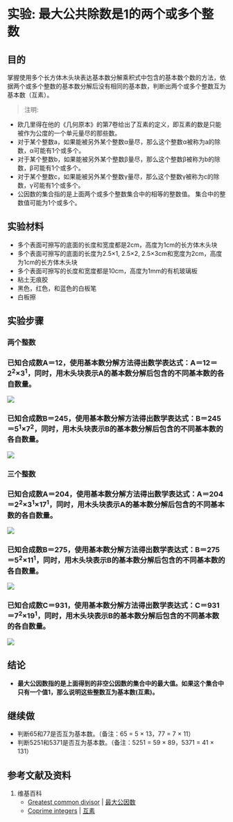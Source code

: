 # 实验: 最大公共除数是1的两个或多个整数

## 目的

掌握使用多个长方体木头块表达基本数分解乘积式中包含的基本数个数的方法，依据两个或多个整数的基本数分解后没有相同的基本数，判断出两个或多个整数互为基本数（互素）。

> 注明:
>  
- 欧几里得在他的《几何原本》的第7卷给出了互素的定义，即互素的数是只能被作为公度的一个单元量尽的那些数。
- 对于某个整数a，如果能被另外某个整数α量尽，那么这个整数α被称为a的除数，α可能有1个或多个。
- 对于某个整数b，如果能被另外某个整数β量尽，那么这个整数β被称为b的除数，β可能有1个或多个。
- 对于某个整数c，如果能被另外某个整数γ量尽，那么这个整数γ被称为c的除数，γ可能有1个或多个。
- 公因数的集合指的是上面两个或多个整数集合中的相等的整数值。 集合中的整数值可能为1个或多个。

## 实验材料

- 多个表面可擦写的底面的长度和宽度都是2cm，高度为1cm的长方体木头块
- 多个表面可擦写的底面的长度为2.5×1, 2.5×2, 2.5×3cm和宽度为2cm，高度为1cm的长方体木头块
- 多个表面可擦写的长度和宽度都是10cm，高度为1mm的有机玻璃板
- 粘土无痕胶
- 黑色，红色，和蓝色的白板笔
- 白板擦

## 实验步骤

### 两个整数 

### 已知合成数A＝12，使用基本数分解方法得出数学表达式：A＝12＝2<sup>2</sup>×3<sup>1</sup>，同时，用木头块表示A的基本数分解后包含的不同基本数的各自数量。

![](/images/数论/基本数和合成数/最大公共除数是1的两个或多个整数/1a1.jpg)

### 已知合成数B＝245，使用基本数分解方法得出数学表达式：B＝245＝5<sup>1</sup>×7<sup>2</sup>，同时，用木头块表示B的基本数分解后包含的不同基本数的各自数量。

![](/images/数论/基本数和合成数/最大公共除数是1的两个或多个整数/1a2.jpg)

### 三个整数

### 已知合成数A＝204，使用基本数分解方法得出数学表达式：A＝204＝2<sup>2</sup>×3<sup>1</sup>×17<sup>1</sup>，同时，用木头块表示A的基本数分解后包含的不同基本数的各自数量。

![](/images/数论/基本数和合成数/最大公共除数是1的两个或多个整数/2a1.jpg)

### 已知合成数B＝275，使用基本数分解方法得出数学表达式：B＝275＝5<sup>2</sup>×11<sup>1</sup>，同时，用木头块表示B的基本数分解后包含的不同基本数的各自数量。

![](/images/数论/基本数和合成数/最大公共除数是1的两个或多个整数/2a2.jpg)

### 已知合成数C＝931，使用基本数分解方法得出数学表达式：C＝931＝7<sup>2</sup>×19<sup>1</sup>，同时，用木头块表示B的基本数分解后包含的不同基本数的各自数量。

![](/images/数论/基本数和合成数/最大公共除数是1的两个或多个整数/2a3.jpg)

## 结论

- **最大公因数指的是上面得到的非空公因数的集合中的最大值。如果这个集合中只有一个值1，那么说明这些整数互为基本数(互素)。**

## 继续做

- 判断65和77是否互为基本数。（备注：65 = 5 × 13，77 = 7 × 11）
- 判断5251和5371是否互为基本数。（备注：5251 = 59 × 89，5371 = 41 × 131）

## 参考文献及资料

1. 维基百科
	- [Greatest common divisor](https://en.wikipedia.org/wiki/Greatest_common_divisor) | [最大公因数](https://zh.wikipedia.org/wiki/最大公因数) 
	- [Coprime integers](https://en.wikipedia.org/wiki/Coprime_integers) | [互素](https://zh.wikipedia.org/wiki/互素) 




